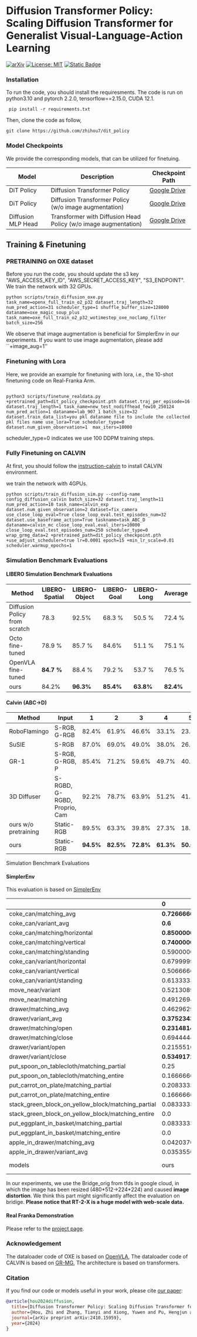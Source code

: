 # Diffusion Transformer Policy: Scaling Diffusion Transformer for Generalist Visual-Language-Action Learning

[![arXiv](https://img.shields.io/badge/arXiv-2406.09246-df2a2a.svg)](https://arxiv.org/abs/2410.15959) 
[![License: MIT](https://img.shields.io/badge/License-MIT-yellow.svg)](https://opensource.org/licenses/MIT)
[![Static Badge](https://img.shields.io/badge/Project-Page-a)](https://zhihou7.github.io/dit_policy_vla/)


### Installation

To run the code, you should install the requiresments. The code is run on python3.10 and pytorch 2.2.0, tensorflow==2.15.0, CUDA 12.1.

```
 pip install -r requirements.txt
```


Then, clone the code as follow,

```
git clone https://github.com/zhihou7/dit_policy
```


### Model Checkpoints

We provide the corresponding models, that can be utilized for finetuing.



| Model        |Description                                                                                                 | Checkpoint Path                                |
| ------------ | ----------------------------------------------------------------------------------------------------------- | ---------------------------------------------- |
| DiT Policy     |  Diffusion Transformer Policy | [Google Drive](https://drive.google.com/file/d/1jaaoT0QGX4xwdzvTr_ki8OJ9-XkNOvub/view?usp=sharing)      |
| DiT Policy     |  Diffusion Transformer Policy (w/o image augmentation) | [Google Drive](https://drive.google.com/file/d/1qpyDYsMrUISve9koP-4_BCSEFgthn70P/view?usp=sharing)      |
| Diffusion MLP Head | Transformer with Diffusion Head Policy (w/o image augmentation)  | [Google Drive](https://drive.google.com/file/d/1vdWLre4v_MlNEEII6Z97VLGH-3yxmr1O/view?usp=sharing) |

## Training & Finetuning

### PRETRAINING on OXE dataset

Before you run the code, you should update the s3 key "AWS_ACCESS_KEY_ID", "AWS_SECRET_ACCESS_KEY", "S3_ENDPOINT". We train the network with 32 GPUs. 


```
python scripts/train_diffusion_oxe.py task_name=openx_full_train_o2_p32 dataset.traj_length=32 num_pred_action=31 scheduler_type=1 shuffle_buffer_size=128000 dataname=oxe_magic_soup_plus task_name=oxe_full_train_o2_p32_wotimestep_oxe_noclamp_filter batch_size=256 
```

We observe that image augmentation is beneficial for SimplerEnv in our experiments. If you want to use image augmentation, please add ``+image_aug=1''

### Finetuning with Lora

Here, we provide an example for finetuning with lora, i.e., the 10-shot finetuning code on Real-Franka Arm.

```

python3 scripts/finetune_realdata.py +pretrained_path=dit_policy_checkpoint.pth dataset.traj_per_episode=16 dataset.traj_length=1 task_name=new_test_nodiffhead_few10_250124 num_pred_action=1 dataname=lab_907_1 batch_size=32 dataset.train_data_list=you pkl dataname file to include the collected pkl files name use_lora=True scheduler_type=0 dataset.num_given_observation=1  max_iters=10000
```

scheduler_type=0 indicates we use 100 DDPM training steps.

### Fully Finetuning on CALVIN

At first, you should follow the [instruction-calvin](https://github.com/mees/calvin) to install CALVIN environment.

we train the network with 4GPUs.

```
python scripts/train_diffusion_sim.py --config-name config_diffusion_calvin batch_size=32 dataset.traj_length=11 num_pred_action=10 task_name=calvin_exp dataset.num_given_observation=2 dataset=fix_camera use_close_loop_eval=True close_loop_eval.test_episodes_num=32 dataset.use_baseframe_action=True taskname=task_ABC_D dataname=calvin_mc close_loop_eval.eval_iters=10000 close_loop_eval.test_episodes_num=250 scheduler_type=0 wrap_grmg_data=2 +pretrained_path=dit_policy_checkpoint.pth +use_adjust_scheduler=true lr=0.0001 epoch=15 +min_lr_scale=0.01 scheduler.warmup_epochs=1
```





### Simulation Benchmark Evaluations

#### LIBERO Simulation Benchmark Evaluations

| Method | LIBERO-Spatial | LIBERO-Object | LIBERO-Goal | LIBERO-Long | Average |
|--------|----------------|---------------|-------------|-------------|---------|
| Diffusion Policy from scratch | 78.3 | 92.5% | 68.3 % | 50.5 % | 72.4 % |
| Octo fine-tuned | 78.9 % | 85.7 % | 84.6% | 51.1 % | 75.1 % |
| OpenVLA fine-tuned| **84.7 %** | 88.4 % | 79.2 % | 53.7 % | 76.5 % |
| ours | 84.2% | **96.3%** | **85.4%** | **63.8%** | **82.4%**


#### Calvin (ABC->D)

| Method | Input | 1 | 2 | 3 | 4 | 5| Avg.Len.
|--------|----------------|----------------|----------------|----------------|---------------|-------------|-------------|
| RoboFlamingo      | S-RGB, G-RGB              | 82.4% | 61.9% | 46.6%   | 33.1%   | 23.5%   | 2.47  |
| SuSIE             | S-RGB                     | 87.0% | 69.0% | 49.0%   | 38.0%   | 26.0%   | 2.69  |
| GR-1              | S-RGB, G-RGB, P          | 85.4% | 71.2% | 59.6%   | 49.7%   | 40.1%   | 3.06  |
| 3D Diffuser       | S-RGBD, G-RGBD, Proprio, Cam | 92.2% | 78.7% | 63.9%   | 51.2%   | 41.2%   | 3.27  |
| ours w/o pretraining | Static-RGB | 89.5% | 63.3%  |39.8%  |27.3%  |18.5%  | 2.38
| ours | Static-RGB | **94.5%** | **82.5%**|  **72.8%**|  **61.3%**|  **50.0%**|  **3.61**| 


Simulation Benchmark Evaluations

#### SimplerEnv

This evaluation is based on [SimplerEnv](https://github.com/simpler-env/SimplerEnv)


|                                                    | 0                    | 3      | 4      | 5         | 6          | 8       |
|:---------------------------------------------------|:---------------------|:-------|:-------|:----------|:-----------|:--------|
| coke_can/matching_avg                              | **0.7266666666666669**   | 0.567  | 0.787  | 0.17      | nan        | 0.163   |
| coke_can/variant_avg                               | **0.6**                  | 0.49   | 0.823  | 0.006     | nan        | 0.545   |
| coke_can/matching/horizontal                       | **0.8500000000000001**   | 0.82   | 0.74   | 0.21      | nan        | 0.27    |
| coke_can/matching/vertical                         | **0.7400000000000001**   | 0.33   | **0.74**   | 0.21      | nan        | 0.03    |
| coke_can/matching/standing                         | 0.5900000000000001   | 0.55   | **0.88**   | 0.09      | nan        | 0.19    |
| coke_can/variant/horizontal                        | 0.6799999999999999   | 0.569  | **0.822**  | 0.005     | nan        | 0.711   |
| coke_can/variant/vertical                          | 0.5066666666666667   | 0.204  | **0.754**  | 0.0       | nan        | 0.271   |
| coke_can/variant/standing                          | 0.6133333333333334   | 0.698  | **0.893**  | 0.013     | nan        | 0.653   |
| move_near/variant                                  | 0.5213089271066149   | 0.323  | **0.792**  | 0.031     | nan        | 0.477   |
| move_near/matching                                 | 0.49126940133037694  | 0.317  | **0.779**  | 0.042     | nan        | 0.462   |
| drawer/matching_avg                                | 0.4629629629629629   | **0.597**  | 0.25   | 0.227     | nan        | 0.356   |
| drawer/variant_avg                                 | **0.3752343844338537**   | 0.294  | 0.353  | 0.011     | nan        | 0.177   |
| drawer/matching/open                               | **0.2314814814814815**   | 0.296  | 0.157  | 0.009     | nan        | 0.194   |
| drawer/matching/close                              | 0.6944444444444443   | 0.891  | 0.343  | 0.444     | nan        | 0.518   |
| drawer/variant/open                                | 0.2155516441230727   | 0.069  | 0.333  | 0.0       | nan        | 0.158   |
| drawer/variant/close                               | **0.5349171247446347**   | 0.519  | 0.372  | 0.021     | nan        | 0.195   |
| put_spoon_on_tablecloth/matching_partial           | 0.25                 | 0.167  | nan    | 0.347     | **0.778**      | 0.041   |
| put_spoon_on_tablecloth/matching_entire            | 0.16666666666666666  | 0.0    | nan    | 0.125     | **0.472**      | 0.0     |
| put_carrot_on_plate/matching_partial               | 0.20833333333333334  | 0.208  | nan    | 0.528     | 0.278      | **0.333**   |
| put_carrot_on_plate/matching_entire                | 0.16666666666666666  | 0.042  | nan    | 0.083     | 0.097      | 0.0     |
| stack_green_block_on_yellow_block/matching_partial | 0.08333333333333333  | 0.083  | nan    | 0.319     | **0.403**      | 0.125   |
| stack_green_block_on_yellow_block/matching_entire  | 0.0                  | 0.0    | nan    | 0.0       | 0.042      | 0.0     |
| put_eggplant_in_basket/matching_partial            | 0.08333333333333333  | 0.0    | nan    | 0.667     | **0.875**      | 0.083   |
| put_eggplant_in_basket/matching_entire             | 0.0                  | 0.0    | nan    | 0.431     | **0.569**      | 0.041   |
| apple_in_drawer/matching_avg                       | 0.04203703703703703  | 0.213  | 0.037  | 0.0       | 0.0        | nan     |
| apple_in_drawer/variant_avg                        | 0.035355068856811014 | 0.101  | 0.206  | 0.0       | 0.0        | nan     |
| models                                             | ours                 | RT-1-X | RT-2-X | Octo-Base | Octo-Small | OpenVLA |


In our experiments, we use the Bridge_orig from tfds in google cloud, in which the image has been resized (480\*512->224\*224) and caused **image distortion**. We think this part might significantly affect the evaluation on bridige. **Please notice that RT-2-X is a huge model with web-scale data.**

#### Real Franka Demonstration

Please refer to the [project page](https://zhihou7.github.io/dit_policy_vla/).

### Acknowledgement

The dataloader code of OXE is based on [OpenVLA](https://github.com/openvla/openvla), The dataloader code of CALVIN is based on [GR-MG](https://github.com/bytedance/GR-MG), The architecture is based on transformers.

### Citation

If you find our code or models useful in your work, please cite [our paper](https://arxiv.org/abs/2410.15959):

```bibtex
@article{hou2024diffusion,
  title={Diffusion Transformer Policy: Scaling Diffusion Transformer for Generalist Visual-Language-Action Learning},
  author={Hou, Zhi and Zhang, Tianyi and Xiong, Yuwen and Pu, Hengjun and Zhao, Chengyang and Tong, Ronglei and Qiao, Yu and Dai, Jifeng and Chen, Yuntao},
  journal={arXiv preprint arXiv:2410.15959},
  year={2024}
}

```
